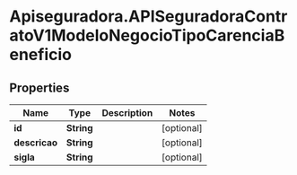# Apiseguradora.APISeguradoraContratoV1ModeloNegocioTipoCarenciaBeneficio

## Properties
Name | Type | Description | Notes
------------ | ------------- | ------------- | -------------
**id** | **String** |  | [optional] 
**descricao** | **String** |  | [optional] 
**sigla** | **String** |  | [optional] 


